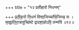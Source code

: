 +++
title = "१२ प्रतीहारो निधनम्"

+++
प्र॒ती॒हा॒रो नि॒धनं॑ विश्व॒जिच्चा॑भि॒जिच्च॒ यः ।  
सा॒ह्ना॒ति॒रा॒त्रावुच्छि॑ष्टे द्वादशा॒होऽपि॒ तन्मयि॑ ॥१२॥  